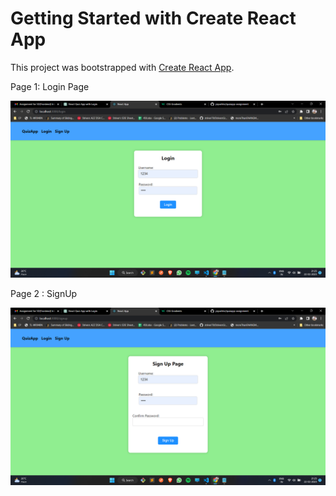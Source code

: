# Getting Started with Create React App

This project was bootstrapped with [Create React App](https://github.com/facebook/create-react-app).

Page 1: Login Page

![1677081406221](image/README/1677081406221.png)

Page 2 : SignUp

![1677081428957](image/README/1677081428957.png)
